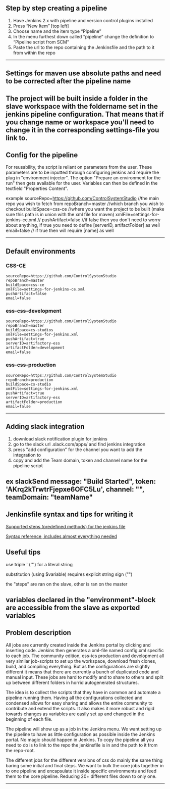 ## Step by step creating a pipeline
1.	Have Jenkins 2.x with pipeline and version control plugins installed
2.	Press “New Item” [top left]
3.	Choose name and the item type “Pipeline”
4.	In the menu furthest down called “pipeline” change the definition to “Pipeline script from SCM”
5.	Paste the url to the repo containing the Jenkinsfile and the path to it from within the repo
---
## Settings for maven use **absolute paths** and need to be corrected after the pipeline name
The project will be built inside a folder in the slave workspace with the foldername set in the jenkins pipeline configuration. That means that if you change name or workspace you'll need to change it in the corresponding settings-file you link to.
---
## Config for the pipeline
For reusability, the script is reliant on parameters from the user. These parameters are to be inputted through configuring jenkins and require the plug in "environment injector". The option "Prepare an environment for the run" then gets available for the user. Variables can then be defined in the textfield "Properties Content".  

example
sourceRepo=https://github.com/ControlSystemStudio //the main repo you wish to fetch from
repoBranch=master //which branch you wish to checkout
buildSpace=css-ce //where you want the project to be built (make sure this path is in union with the xml file for maven)
xmlFile=settings-for-jenkins-ce.xml //
pushArtifact=false //if false then you don't need to worry about anything, if true you need to define [serverID, artifactFolder] as well
email=false // if true then will require [name] as well

---
## Default environments

### CSS-CE
```
sourceRepo=https://github.com/ControlSystemStudio
repoBranch=master
buildSpace=css-ce
xmlFile=settings-for-jenkins-ce.xml
pushArtifact=false
email=false
```

### ess-css-development
```
sourceRepo=https://github.com/ControlSystemStudio
repoBranch=master
buildSpace=cs-studios
xmlFile=settings-for-jenkins.xml
pushArtifact=true
serverID=artifactory-ess
artifactFolder=development
email=false
```

### ess-css-production
```
sourceRepo=https://github.com/ControlSystemStudio
repoBranch=production
buildSpace=cs-studio
xmlFile=settings-for-jenkins.xml
pushArtifact=true
serverID=artifactory-ess
artifactFolder=production
email=false
```
---
## Adding slack integration
1. download slack notification plugin for jenkins
2. go to the slack url <teamname>.slack.com/apps/ and find jenkins integration
3. press "add configuration" for the channel you want to add the integration to
4. copy and add the Team domain, token and channel name for the pipeline script

ex slackSend message: "Build Started", token: 'AKrq2kTrwtrFjepxe6OFC5Lu', channel: "<theChannel>", teamDomain: "teamName"
---

## Jenkinsfile syntax and tips for writing it

[Supported steps (predefined methods) for the jenkins file](https://jenkins.io/doc/pipeline/steps/)

[Syntax reference, includes almost everything needed](https://jenkins.io/doc/book/pipeline/syntax/)

## Useful tips
use triple ' (''') for a literal string

substitution (using $variable) requires explicit string sign ("")

the "steps" are ran on the slave, other is ran on the master

variables declared in the "environment"-block are accessible from the slave as exported variables
---

## Problem description
All jobs are currently created inside the Jenkins portal by clicking and inserting code. Jenkins then generates a xml-file named config.xml specific to each job. The community edition, ess-ics production and development all very similar job-scripts to set up the workspace, download fresh clones, build, and compiling everything. But as the configurations are slightly different it means that there are currently a bunch of duplicated code and manual input. These jobs are hard to modify and to share to others and split up between different folders in horrid autogenerated structures.  

The idea is to collect the scripts that they have in common and automate a pipeline running them. Having all the configurations collected and condensed allows for easy sharing and allows the entire community to contribute and extend the scripts. It also makes it more robust and rigid towards changes as variables are easily set up and changed in the beginning of each file.  

The pipeline will show up as a job in the Jenkins menu. We want setting up the pipeline to have as little configuration as possible inside the Jenkins portal. No magic should happen in Jenkins. To copy the pipeline all you need to do is to link to the repo the jenkinsfile is in and the path to it from the repo-root.

The different jobs for the different versions of css do mainly the same thing baring some initial and final steps. We want to bulk the core jobs together in to one pipeline and encapsulate it inside specific environments and feed them to the core pipeline. Reducing 20+ different files down to only one.

---
